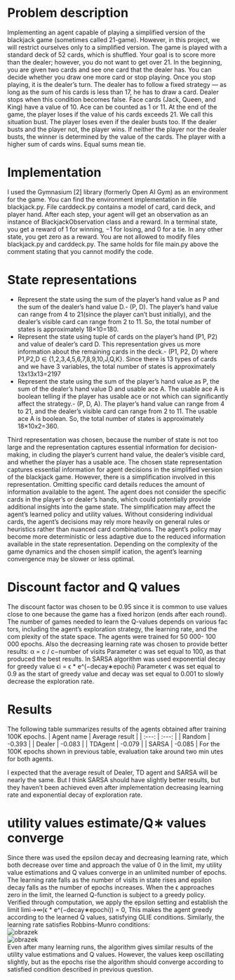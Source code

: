 # Problem description
Implementing an agent capable of playing a simplified version
of the blackjack game (sometimes called 21-game). However, in this project, we will restrict ourselves only to a simplified version.
The game is played with a standard deck of 52 cards, which is shuffled. Your goal is to score
more than the dealer; however, you do not want to get over 21. In the beginning, you are given
two cards and see one card that the dealer has. You can decide whether you draw one more
card or stop playing. Once you stop playing, it is the dealer’s turn. The dealer has to follow a
fixed strategy — as long as the sum of his cards is less than 17, he has to draw a card. Dealer
stops when this condition becomes false.
Face cards (Jack, Queen, and King) have a value of 10. Ace can be counted as 1 or 11.
At the end of the game, the player loses if the value of his cards exceeds 21. We call this
situation bust. The player loses even if the dealer busts too. If the dealer busts and the player
not, the player wins. If neither the player nor the dealer busts, the winner is determined by the
value of the cards. The player with a higher sum of cards wins. Equal sums mean tie.

# Implementation
I used the Gymnasium [2] library (formerly Open AI Gym) as an environment for the
game. You can find the environment implementation in file blackjack.py. File carddeck.py
contains a model of card, card deck, and player hand. After each step, your agent will get an
observation as an instance of BlackjackObservation class and a reward. In a terminal state,
you get a reward of 1 for winning, −1 for losing, and 0 for a tie. In any other state, you get
zero as a reward. You are not allowed to modify files blackjack.py and carddeck.py. The
same holds for file main.py above the comment stating that you cannot modify the code.

# State representations
 * Represent the state using the sum of the player’s hand value as P and the
 sum of the dealer’s hand value D.- (P, D).  The player’s hand value can range from 4 to 21(since the player can’t bust
 initially), and the dealer’s visible card can range from 2 to 11. So, the
 total number of states is approximately 18×10=180.
 * Represent the state using tuple of cards on the player’s hand (P1, P2) and
 value of dealer’s card D. This representation gives us more information
 about the remaining cards in the deck.- (P1, P2, D) where P1,P2,D ∈
 {1,2,3,4,5,6,7,8,9,10,J,Q,K}. Since there is 13 types of cards and we have 3 variables, the total number
 of states is approximately 13x13x13=2197
 * Represent the state using the sum of the player’s hand value as P, the
 sum of the dealer’s hand value D and usable ace A. The usable ace A is
 boolean telling if the player has usable ace or not which can significantly
 affect the strategy.- (P, D, A).  The player’s hand value can range from 4 to 21, and the dealer’s visible
 card can range from 2 to 11. The usable ace A is boolean. So, the total
 number of states is approximately 18×10x2=360.

Third representation was chosen, because the number of state is not too large
 and the representation captures essential information for decision-making, in
cluding the player’s current hand value, the dealer’s visible card, and whether
 the player has a usable ace.
The chosen state representation captures essential information for agent decisions in the simplified version of the blackjack game. However, there is a
 simplification involved in this representation.
 Omitting specific card details reduces the amount of information available
 to the agent. The agent does not consider the specific cards in the player’s
 or dealer’s hands, which could potentially provide additional insights into the game state.
 The simplification may affect the agent’s learned policy and utility values.
 Without considering individual cards, the agent’s decisions may rely more heavily on general rules or heuristics rather than nuanced card combinations.
 The agent’s policy may become more deterministic or less adaptive due to the reduced information available in the state representation.
 Depending on the complexity of the game dynamics and the chosen simplif ication, the agent’s learning convergence may be slower or less optimal.
 
 # Discount factor and Q values
 The discount factor was chosen to be 0.95 since it is common to use values close
 to one because the game has a fixed horizon (ends after each round).
 The number of games needed to learn the Q-values depends on various fac
tors, including the agent’s exploration strategy, the learning rate, and the com
plexity of the state space. The agents were trained for 50 000- 100 000 epochs.
 Also the decreasing learning rate was chosen to provide better results:
 α = c / c−number of visits
 Parameter c was set equal to 100, as that produced the best results.
 In SARSA algorithm was used exponential decay for greedy value
 ϵi = ϵ * e^(−decay∗epochi)
 Parameter ϵ was set equal to 0.9 as the start of greedy value and decay was set
 equal to 0.001 to slowly decrease the exploration rate.

# Results
 The following table summarizes results of the agents obtained after training
 100K epochs.
 | Agent name | Average result    | 
| :---:   | :---: | 
| Random | -0.393   | 
 | Dealer | -0.083  | 
 | TDAgent | -0.079   | 
 | SARSA | -0.085   | 
  For the 100K epochs shown in previous table, evaluation take around two min
utes for both agents.

 I expected that the average result of Dealer, TD agent and SARSA will be
 nearly the same. But I think SARSA should have slightly better results, but
 they haven’t been achieved even after implementation decreasing learning rate
 and exponential decay of exploration rate.
 
 # utility values estimate/Q∗ values converge
  Since there was used the epsilon decay and decreasing learning rate, which both
 decrease over time and approach the value of 0 in the limit, my utility value
 estimations and Q values converge in an unlimited number of epochs. The
 learning rate falls as the number of visits in state rises and epsilon decay falls
 as the number of epochs increases.
 When the ϵ approaches zero in the limit, the learned Q-function is subject
 to a greedy policy. Verified through computation, we apply the epsilon setting
 and establish the limit
 limi→∞(ϵ * e^(−decay∗epochi)) = 0,
 This makes the agent greedy according to the learned Q values, satisfying GLIE
 conditions.
 Similarly, the learning rate satisfies Robbins-Munro conditions:<br />
 ![obrazek](https://github.com/user-attachments/assets/e7128605-0d78-4c19-a6c7-33668190cd2f)<br />
 ![obrazek](https://github.com/user-attachments/assets/a3a16d53-f719-4dd7-a32c-3e0b70321a5a)<br />
  Even after many learning runs, the algorithm gives similar results of the utility
 value estimations and Q values. However, the values keep oscillating slightly, but
 as the epochs rise the algorithm should converge according to satisfied condition
 described in previous question.

